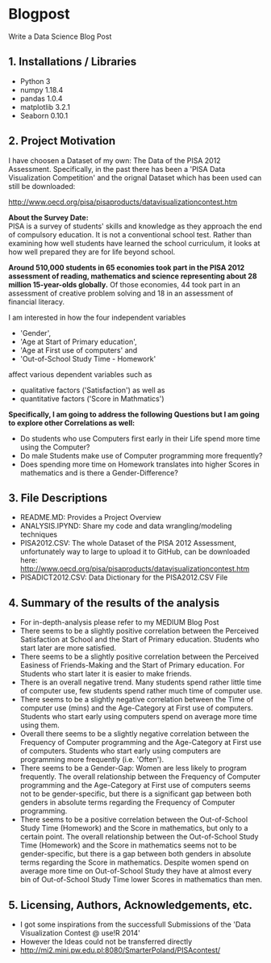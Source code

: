 # Blogpost
Write a Data Science Blog Post

## 1. Installations / Libraries

- Python 3
- numpy 1.18.4
- pandas 1.0.4
- matplotlib 3.2.1
- Seaborn 0.10.1

## 2. Project Motivation

I have choosen a Dataset of my own: The Data of the PISA 2012 Assessment. Specifically, in the past there has been a 'PISA Data Visualization Competition' and the orignal Dataset which has been used can still be downloaded:

http://www.oecd.org/pisa/pisaproducts/datavisualizationcontest.htm

**About the Survey Date:**<br>
PISA is a survey of students' skills and knowledge as they approach the end of compulsory education. It is not a conventional school test. Rather than examining how well students have learned the school curriculum, it looks at how well prepared they are for life beyond school.

**Around 510,000 students in 65 economies took part in the PISA 2012 assessment of reading, mathematics and science representing about 28 million 15-year-olds globally.** Of those economies, 44 took part in an assessment of creative problem solving and 18 in an assessment of financial literacy.

I am interested in how the four independent variables
- 'Gender', 
- 'Age at Start of Primary education', 
- 'Age at First use of computers' and 
- 'Out-of-School Study Time - Homework'<br>

affect various dependent variables such as<br>

- qualitative factors ('Satisfaction') as well as 
- quantitative factors ('Score in Mathmatics')

**Specifically, I am going to address the following Questions but I am going to explore other Correlations as well:**

- Do students who use Computers first early in their Life spend more time using the Computer?
- Do male Students make use of Computer programming more frequently?
- Does spending more time on Homework translates into higher Scores in mathematics and is there a Gender-Difference?

## 3. File Descriptions

- README.MD: Provides a Project Overview
- ANALYSIS.IPYND: Share my code and data wrangling/modeling techniques
- PISA2012.CSV: The whole Dataset of the PISA 2012 Assessment, unfortunately way to large to upload it to GitHub, can be downloaded here: http://www.oecd.org/pisa/pisaproducts/datavisualizationcontest.htm
- PISADICT2012.CSV: Data Dictionary for the PISA2012.CSV File

## 4. Summary of the results of the analysis
- For in-depth-analysis please refer to my MEDIUM Blog Post
- There seems to be a slightly positive correlation between the Perceived Satisfaction at School and the Start of Primary education. Students who start later are more satisfied.
- There seems to be a slightly positive correlation between the Perceived Easiness of Friends-Making and the Start of Primary education. For Students who start later it is easier to make friends.
- There is an overall negative trend. Many students spend rather little time of computer use, few students spend rather much time of computer use.
- There seems to be a slightly negative correlation between the Time of computer use (mins) and the Age-Category at First use of computers. Students who start early using computers spend on average more time using them.
- Overall there seems to be a slightly negative correlation between the Frequency of Computer programming and the Age-Category at First use of computers. Students who start early using computers are programming more frequently (i.e. 'Often').
- There seems to be a Gender-Gap: Women are less likely to program frequently. The overall relationship between the Frequency of Computer programming and the Age-Category at First use of computers seems not to be gender-specific, but there is a significant gap between both genders in absolute terms regarding the Frequency of Computer programming.
- There seems to be a positive correlation between the Out-of-School Study Time (Homework) and the Score in mathematics, but only to a certain point. The overall relationship between the Out-of-School Study Time (Homework) and the Score in mathematics seems not to be gender-specific, but there is a gap between both genders in absolute terms regarding the Score in mathematics. Despite women spend on average more time on Out-of-School Study they have at almost every bin of Out-of-School Study Time lower Scores in mathematics than men.

## 5. Licensing, Authors, Acknowledgements, etc.
 - I got some inspirations from the successfull Submissions of the 'Data Visualization Contest @ use!R 2014'
 - However the Ideas could not be transferred directly 
 - http://mi2.mini.pw.edu.pl:8080/SmarterPoland/PISAcontest/
 
